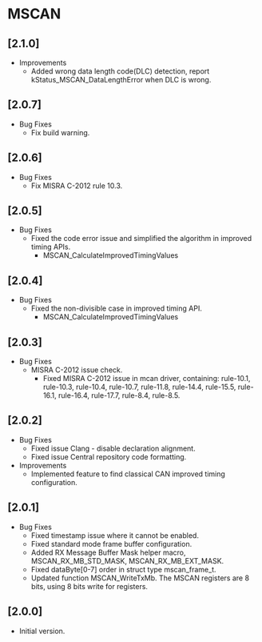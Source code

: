 # MSCAN

## [2.1.0]

- Improvements
  - Added wrong data length code(DLC) detection, report kStatus_MSCAN_DataLengthError
    when DLC is wrong.

## [2.0.7]

- Bug Fixes
  - Fix build warning.

## [2.0.6]

- Bug Fixes
  - Fix MISRA C-2012 rule 10.3.

## [2.0.5]

- Bug Fixes
  - Fixed the code error issue and simplified the algorithm in improved timing APIs.
    - MSCAN_CalculateImprovedTimingValues

## [2.0.4]

- Bug Fixes
  - Fixed the non-divisible case in improved timing API.
    - MSCAN_CalculateImprovedTimingValues

## [2.0.3]

- Bug Fixes
  - MISRA C-2012 issue check.
    - Fixed MISRA C-2012 issue in mcan driver, containing: rule-10.1, rule-10.3, rule-10.4,
      rule-10.7, rule-11.8, rule-14.4, rule-15.5, rule-16.1, rule-16.4, rule-17.7, rule-8.4, rule-8.5.

## [2.0.2]

- Bug Fixes
  - Fixed issue Clang - disable declaration alignment.
  - Fixed issue Central repository code formatting.
- Improvements
  - Implemented feature to find classical CAN improved timing configuration.

## [2.0.1]

- Bug Fixes
  - Fixed timestamp issue where it cannot be enabled.
  - Fixed standard mode frame buffer configuration.
  - Added RX Message Buffer Mask helper macro, MSCAN_RX_MB_STD_MASK, MSCAN_RX_MB_EXT_MASK.
  - Fixed dataByte[0-7] order in struct type mscan_frame_t.
  - Updated function MSCAN_WriteTxMb. The MSCAN registers are 8 bits, using 8 bits write for registers.

## [2.0.0]

- Initial version.
